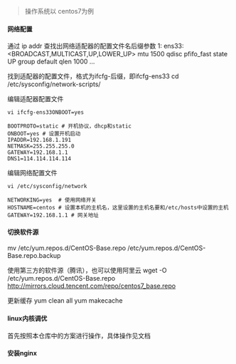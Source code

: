 > 操作系统以 centos7为例

#### 网络配置
通过 ip addr 查找出网络适配器的配置文件名后缀参数
1: ens33: <BROADCAST,MULTICAST,UP,LOWER_UP> mtu 1500 qdisc pfifo_fast state UP group default qlen 1000
 ...

找到适配器的配置文件，格式为ifcfg-后缀，即ifcfg-ens33
cd /etc/sysconfig/network-scripts/

编辑适配器配置文件
```
vi ifcfg-ens33ONBOOT=yes

BOOTPROTO=static # 开机协议，dhcp和static
ONBOOT=yes # 设置开机启动
IPADDR=192.168.1.191
NETMASK=255.255.255.0
GATEWAY=192.168.1.1
DNS1=114.114.114.114
```


编辑网络配置文件
```
vi /etc/sysconfig/network

NETWORKING=yes  # 使用网络开关
HOSTNAME=centos # 设置本机的主机名，这里设置的主机名要和/etc/hosts中设置的主机
GATEWAY=192.168.1.1 # 网关地址
```

#### 切换软件源
mv /etc/yum.repos.d/CentOS-Base.repo /etc/yum.repos.d/CentOS-Base.repo.backup

使用第三方的软件源（腾讯），也可以使用阿里云
wget -O /etc/yum.repos.d/CentOS-Base.repo http://mirrors.cloud.tencent.com/repo/centos7_base.repo

更新缓存
yum clean all
yum makecache

#### linux内核调优 
首先按照本仓库中的方案进行操作，具体操作见文档

#### 安装nginx





